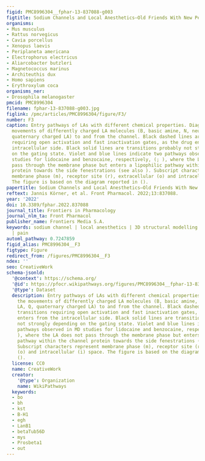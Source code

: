 ```yaml
---
figid: PMC8996304__fphar-13-837088-g003
figtitle: Sodium Channels and Local Anesthetics—Old Friends With New Perspectives
organisms:
- Mus musculus
- Rattus norvegicus
- Cavia porcellus
- Xenopus laevis
- Periplaneta americana
- Electrophorus electricus
- Aliarcobacter butzleri
- Magnetococcus marinus
- Architeuthis dux
- Homo sapiens
- Erythroxylum coca
organisms_ner:
- Drosophila melanogaster
pmcid: PMC8996304
filename: fphar-13-837088-g003.jpg
figlink: /pmc/articles/PMC8996304/figure/F3/
number: F3
caption: Entry pathways of LAs with different chemical properties. Diagram of the
  movements of differently charged LA molecules (B, basic amine, N, neutral LA, Q,
  quaternary charged LA) to and from the channel. Black dashed lines are transitions
  requiring open activation and fast inactivation gates, as the drug enters from the
  intracellular side. Black solid lines are transitions probably not strongly depending
  on the gating state. Violet and blue lines indicate two pathways observed in MD
  studies for lidocaine and benzocaine, respectively, (; ), where the LA does not
  pass through the membrane phase but enters a lipophilic pathway within the channel
  protein towards the side fenestrations (see also ). Subscript characters represent
  membrane phase (m), receptor site (r), extracellular (o) and intracellular (i) space.
  The figure is based on the diagram reported in ().
papertitle: Sodium Channels and Local Anesthetics—Old Friends With New Perspectives.
reftext: Jannis Körner, et al. Front Pharmacol. 2022;13:837088.
year: '2022'
doi: 10.3389/fphar.2022.837088
journal_title: Frontiers in Pharmacology
journal_nlm_ta: Front Pharmacol
publisher_name: Frontiers Media S.A.
keywords: sodium channel | local anesthetics | 3D structural modelling | ion channel
  | pain
automl_pathway: 0.7247859
figid_alias: PMC8996304__F3
figtype: Figure
redirect_from: /figures/PMC8996304__F3
ndex: ''
seo: CreativeWork
schema-jsonld:
  '@context': https://schema.org/
  '@id': https://pfocr.wikipathways.org/figures/PMC8996304__fphar-13-837088-g003.html
  '@type': Dataset
  description: Entry pathways of LAs with different chemical properties. Diagram of
    the movements of differently charged LA molecules (B, basic amine, N, neutral
    LA, Q, quaternary charged LA) to and from the channel. Black dashed lines are
    transitions requiring open activation and fast inactivation gates, as the drug
    enters from the intracellular side. Black solid lines are transitions probably
    not strongly depending on the gating state. Violet and blue lines indicate two
    pathways observed in MD studies for lidocaine and benzocaine, respectively, (;
    ), where the LA does not pass through the membrane phase but enters a lipophilic
    pathway within the channel protein towards the side fenestrations (see also ).
    Subscript characters represent membrane phase (m), receptor site (r), extracellular
    (o) and intracellular (i) space. The figure is based on the diagram reported in
    ().
  license: CC0
  name: CreativeWork
  creator:
    '@type': Organization
    name: WikiPathways
  keywords:
  - bo
  - bh
  - kst
  - B-H1
  - egh
  - LanB1
  - betaTub56D
  - mys
  - Prosbeta1
  - out
---
```

